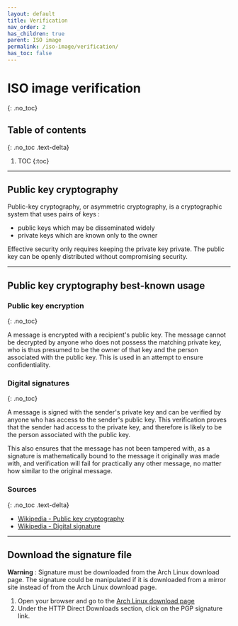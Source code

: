 ```yaml
---
layout: default
title: Verification
nav_order: 2
has_children: true
parent: ISO image
permalink: /iso-image/verification/
has_toc: false
---
```


# ISO image verification
{: .no_toc}

## Table of contents
{: .no_toc .text-delta}

1. TOC
{:toc}

---

## Public key cryptography

Public-key cryptography, or asymmetric cryptography, is a cryptographic system that uses pairs of keys :

- public keys which may be disseminated widely
- private keys which are known only to the owner

Effective security only requires keeping the private key private. The public key can be openly distributed without compromising security.

---

## Public key cryptography best-known usage

### Public key encryption
{: .no_toc}

A message is encrypted with a recipient's public key. The message cannot be decrypted by anyone who does not possess the matching private key, who is thus presumed to be the owner of that key and the person associated with the public key. This is used in an attempt to ensure confidentiality.

### Digital signatures
{: .no_toc}

A message is signed with the sender's private key and can be verified by anyone who has access to the sender's public key. This verification proves that the sender had access to the private key, and therefore is likely to be the person associated with the public key.

This also ensures that the message has not been tampered with, as a signature is mathematically bound to the message it originally was made with, and verification will fail for practically any other message, no matter how similar to the original message.

### Sources
{: .no_toc .text-delta}

- [Wikipedia - Public key cryptography](https://en.wikipedia.org/wiki/Public-key_cryptography)
- [Wikipedia - Digital signature](https://en.wikipedia.org/wiki/Digital_signature)

---

## Download the signature file

**Warning** : Signature must be downloaded from the Arch Linux download page. The signature could be manipulated if it is downloaded from a mirror site instead of from the Arch Linux download page.

1. Open your browser and go to the [Arch Linux download page](https://www.archlinux.org/download/)
1. Under the HTTP Direct Downloads section, click on the PGP signature link.
